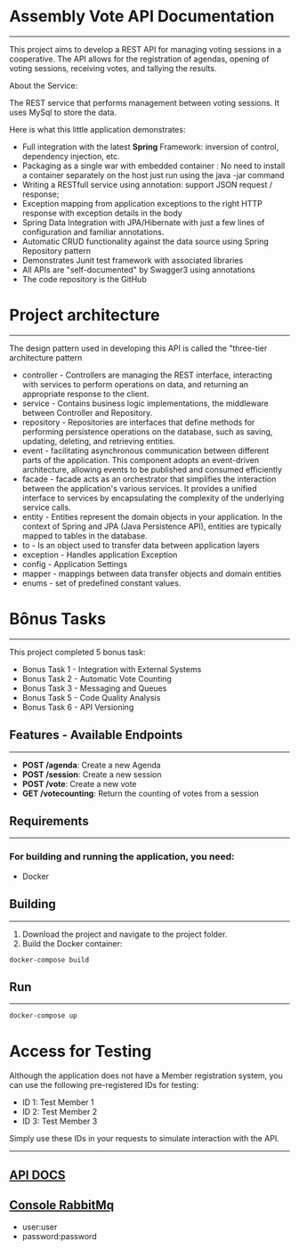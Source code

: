 # Assembly Vote API Documentation
___

This project aims to develop a REST API for managing voting sessions in a cooperative. The API allows for the registration of agendas, opening of voting sessions, receiving votes, and tallying the results.

About the Service:

The REST service that performs management between voting sessions. It uses MySql to store the data.

Here is what this little application demonstrates:

* Full integration with the latest  **Spring** Framework: inversion of control, dependency injection, etc.
* Packaging as a single war with embedded container : No need to install a container separately on the host just run using the java -jar command
* Writing a RESTfull service using annotation: support JSON request / response;
* Exception mapping from application exceptions to the right HTTP response with exception details in the body
* Spring Data Integration with JPA/Hibernate with just a few lines of configuration and familiar annotations.
* Automatic CRUD functionality against the data source using Spring Repository pattern
* Demonstrates Junit test framework with associated libraries
* All APIs are "self-documented" by Swagger3 using annotations
* The code repository is the GitHub


# Project architecture

---
The design pattern used in developing this API is called the "three-tier architecture pattern
* controller - Controllers are managing the REST interface, interacting with services to perform operations on data, and returning an appropriate response to the client.
* service - Contains business logic implementations, the middleware between Controller and Repository.
* repository - Repositories are interfaces that define methods for performing persistence operations on the database, such as saving, updating, deleting, and retrieving entities.
* event - facilitating asynchronous communication between different parts of the application. This component adopts an event-driven architecture, allowing events to be published and consumed efficiently
* facade - facade acts as an orchestrator that simplifies the interaction between the application's various services. It provides a unified interface to services by encapsulating the complexity of the underlying service calls.
* entity - Entities represent the domain objects in your application. In the context of Spring and JPA (Java Persistence API), entities are typically mapped to tables in the database.
* to - Is an object used to transfer data between application layers
* exception - Handles application Exception
* config - Application Settings
* mapper - mappings between data transfer objects and domain entities
* enums - set of predefined constant values.

# Bônus Tasks

---

This project completed 5 bonus task:

* Bonus Task 1 - Integration with External Systems
* Bonus Task 2 - Automatic Vote Counting
* Bonus Task 3 - Messaging and Queues
* Bonus Task 5 - Code Quality Analysis
* Bonus Task 6 - API Versioning


## Features - Available Endpoints
___

* **POST /agenda**: Create a new Agenda
* **POST /session**: Create a new session
* **POST /vote**: Create a new vote
* **GET /votecounting**: Return the counting of votes from a session

## Requirements
___

### For building and running the application, you need:
* Docker

## Building
___

1. Download the project and navigate to the project folder.
2. Build the Docker container:

``` docker-compose build ```

## Run

---
```docker-compose up ```


# Access for Testing
Although the application does not have a Member registration system, you can use the following pre-registered IDs for testing:

* ID 1: Test Member 1
* ID 2: Test Member 2
* ID 3: Test Member 3

Simply use these IDs in your requests to simulate interaction with the API.

---


## [API DOCS](http://localhost:8080/swagger-ui/index.html#/)

## [Console RabbitMq](http://localhost:15672)
* user:user
* password:password

